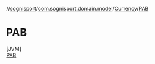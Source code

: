 //[sognisport](../../../../index.md)/[com.sognisport.domain.model](../../index.md)/[Currency](../index.md)/[PAB](index.md)

# PAB

[JVM]\
[PAB](index.md)
